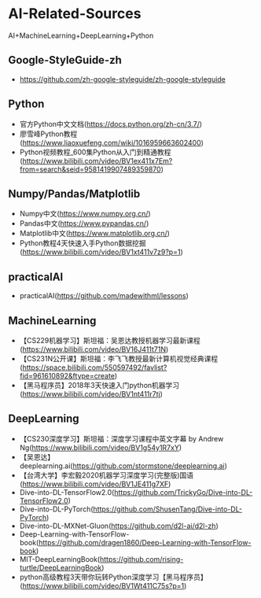 # AI-Related-Sources
AI+MachineLearning+DeepLearning+Python

## Google-StyleGuide-zh 
- https://github.com/zh-google-styleguide/zh-google-styleguide

## Python
- 官方Python中文文档(https://docs.python.org/zh-cn/3.7/)
- 廖雪峰Python教程(https://www.liaoxuefeng.com/wiki/1016959663602400)
- Python视频教程_600集Python从入门到精通教程(https://www.bilibili.com/video/BV1ex411x7Em?from=search&seid=9581419907489359870)

## Numpy/Pandas/Matplotlib
- Numpy中文(https://www.numpy.org.cn/)
- Pandas中文(https://www.pypandas.cn/)
- Matplotlib中文(https://www.matplotlib.org.cn/)
- Python教程4天快速入手Python数据挖掘(https://www.bilibili.com/video/BV1xt411v7z9?p=1)

## practicalAI
- practicalAI(https://github.com/madewithml/lessons)

## MachineLearning
- 【CS229机器学习】斯坦福：吴恩达教授机器学习最新课程(https://www.bilibili.com/video/BV16J411t71N)
- 【CS231N公开课】斯坦福：李飞飞教授最新计算机视觉经典课程(https://space.bilibili.com/550597492/favlist?fid=961610892&ftype=create)
- 【黑马程序员】2018年3天快速入门python机器学习(https://www.bilibili.com/video/BV1nt411r7tj)

## DeepLearning
- 【CS230深度学习】斯坦福：深度学习课程中英文字幕 by Andrew Ng(https://www.bilibili.com/video/BV1g54y1R7xY)
- 【吴恩达】deeplearning.ai(https://github.com/stormstone/deeplearning.ai)
- 【台湾大学】李宏毅2020机器学习深度学习(完整版)国语(https://www.bilibili.com/video/BV1JE411g7XF)
- Dive-into-DL-TensorFlow2.0(https://github.com/TrickyGo/Dive-into-DL-TensorFlow2.0)
- Dive-into-DL-PyTorch(https://github.com/ShusenTang/Dive-into-DL-PyTorch)
- Dive-into-DL-MXNet-Gluon(https://github.com/d2l-ai/d2l-zh)
- Deep-Learning-with-TensorFlow-book(https://github.com/dragen1860/Deep-Learning-with-TensorFlow-book)
- MIT-DeepLearningBook(https://github.com/rising-turtle/DeepLearningBook)
- python高级教程3天带你玩转Python深度学习【黑马程序员】(https://www.bilibili.com/video/BV1Wt411C75s?p=1)


